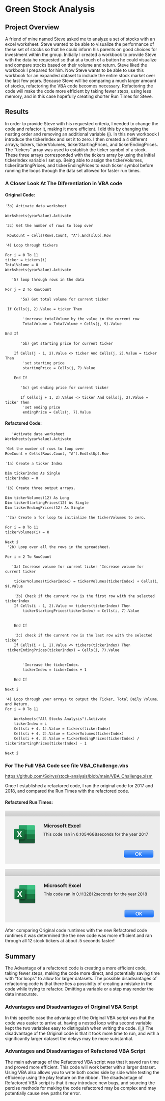 # Green Stock Analysis
## Project Overview

A friend of mine named Steve asked me to analyze a set of stocks with an excel worksheet. Steve wanted to be able to visualize the performance of these set of stocks so that he could inform his parents on good choices for investment within the group. Initially I created a workbook to provide Steve with the data he requested so that at a touch of a button he could visualize and compare stocks based on their volume and return. 
Steve liked the workbook I prepared for him. Now Steve wants to be able to use this workbook for an expanded dataset to include the entire stock market over the last few years. Because Steve will be comparing a much larger amount of stocks, refactoring the VBA code becomes necessary. Refactoring the code will make the code more efficient by taking fewer steps, using less memory, and in this case hopefully creating shorter Run Times for Steve.


## Results

In order to provide Steve with his requested criteria, I needed to change the code and refactor it, making it more efficient. I did this by changing the nesting order and removing an additional variable (j). In this new workbook I introduce the tickerIndex and set it to zero. I then created a 4 different arrays; tickers, tickerVolumes, tickerStartingPrices, and tickerEndingPrices. The “tickers” array was used to establish the ticker symbol of a stock. These three arrays corresponded with the tickers array by using the initial tickerIndex variable I set up. Being able to assign the tickerVolumes, tickerStartingPrices, and tickerEndingPrices to each ticker symbol before running the loops through the data set allowed for faster run times. 

### A Closer Look At The Diferentiation in VBA code

#### Original Code:
    '3b) Activate data worksheet
   
    Worksheets(yearValue).Activate

    '3c) Get the number of rows to loop over
   
     RowCount = Cells(Rows.Count, "A").End(xlUp).Row

    '4) Loop through tickers
   
    For i = 0 To 11
    ticker = tickers(i)
    TotalVolume = 0
    Worksheets(yearValue).Activate
    
       '5) loop through rows in the data
       
    For j = 2 To RowCount
    
           '5a) Get total volume for current ticker

     If Cells(j, 2).Value = ticker Then

            'increase totalVolume by the value in the current row
            TotalVolume = TotalVolume + Cells(j, 9).Value
    
    End If
    
           '5b) get starting price for current ticker

        If Cells(j - 1, 2).Value <> ticker And Cells(j, 2).Value = ticker Then
            'set starting price
            startingPrice = Cells(j, 7).Value

        End If

           '5c) get ending price for current ticker
           
           If Cells(j + 1, 2).Value <> ticker And Cells(j, 2).Value = ticker Then
            'set ending price
            endingPrice = Cells(j, 7).Value



#### Refactored Code:
       'Activate data worksheet
    Worksheets(yearValue).Activate
    
    'Get the number of rows to loop over
    RowCount = Cells(Rows.Count, "A").End(xlUp).Row
    
    '1a) Create a ticker Index
    
    Dim tickerIndex As Single
    tickerIndex = 0

    '1b) Create three output arrays.
    
    Dim tickerVolumes(12) As Long
    Dim tickerStartingPrices(12) As Single
    Dim tickerEndingPrices(12) As Single
    
    ''2a) Create a for loop to initialize the tickerVolumes to zero.
        
    For i = 0 To 11
    tickerVolumes(i) = 0
    
    Next i
     '2b) Loop over all the rows in the spreadsheet.
    
    For i = 2 To RowCount
    
       '3a) Increase volume for current ticker 'Increase volume for current ticker
       
        tickerVolumes(tickerIndex) = tickerVolumes(tickerIndex) + Cells(i, 9).Value
        
        '3b) Check if the current row is the first row with the selected tickerIndex
        If Cells(i - 1, 2).Value <> tickers(tickerIndex) Then
            tickerStartingPrices(tickerIndex) = Cells(i, 7).Value
            
            
        End If
        
        '3c) check if the current row is the last row with the selected ticker
        If Cells(i + 1, 2).Value <> tickers(tickerIndex) Then
     tickerEndingPrices(tickerIndex) = Cells(i, 7).Value
            

            'Increase the tickerIndex.
            tickerIndex = tickerIndex + 1
            
        End If
    
    Next i
    
    '4) Loop through your arrays to output the Ticker, Total Daily Volume, and Return.
    For i = 0 To 11
        
        Worksheets("All Stocks Analysis").Activate
        tickerIndex = i
        Cells(i + 4, 1).Value = tickers(tickerIndex)
        Cells(i + 4, 2).Value = tickerVolumes(tickerIndex)
        Cells(i + 4, 3).Value = tickerEndingPrices(tickerIndex) / tickerStartingPrices(tickerIndex) - 1
        
    Next i
    
    
### For The Full VBA Code see file VBA_Challenge.vbs
https://github.com/Solrys/stock-analysis/blob/main/VBA_Challenge.xlsm

Once I established a refactored code, I ran the original code for 2017 and 2018, and compared the Run Times with the refactored code.

#### Refactored Run Times:

![refactored 2017](https://github.com/Solrys/stock-analysis/blob/main/Resources/VBA_Challenge_2017.png)

![Refactored 2018](https://github.com/Solrys/stock-analysis/blob/main/Resources/Resources/VBA_Challenge_2018.png)

After comparing Original code runtimes with the new Refactored code runtimes it was determined the the new code was more efficient and ran through all 12 stock tickers at about .5 seconds faster!

## Summary

The Advantage of a refactored code is creating a more efficient code, taking fewer steps, making the code more direct, and potentially saving time with "for loops" to allow for larger datasets. The possible disadvantages of refactoring code is that there lies a possibilty of creating a mistake in the code while trying to refactor. Omitting a variable or a step may render the data innacurate. 

### Advantages and Disadvantages of Original VBA Script
In this specific case the advantage of the Original VBA script was that the code was easier to arrive at. having a nested loop witha second variable kept the two variables easy to distinguish when writing the code. (i,j) The disadvantage of the Original code is that it took more time to run, and with a significantly larger dataset the delays may be more substantial. 

### Advantages and Disadvantages of Refactored VBA Script
The main advantage of the Refactored VBA script was that it saved run time and proved more efficient. This code will work better with a larger dataset. Using VBA also allows you to write both codes side by side while testing the efficiency using the play feature on the ribbon. The disadvantage of Refactored VBA script is that it may introduce new bugs, and sourcing the percise methods for making the code refactored may be complex and may potentially cause new paths for error.  

